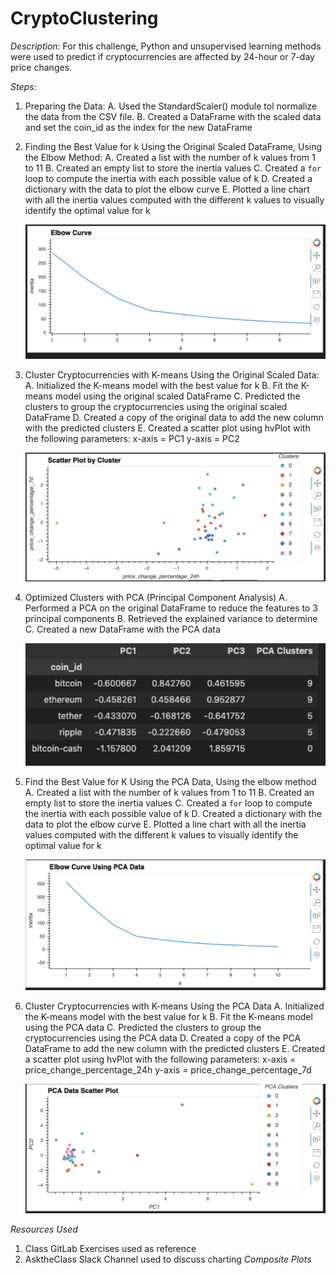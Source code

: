 # CryptoClustering

*Description:*
For this challenge, Python and unsupervised learning methods were used to predict if cryptocurrencies are affected by 24-hour or 7-day price changes.

*Steps:*
1. Preparing the Data:
    A. Used the StandardScaler() module tol normalize the data from the CSV file.
    B. Created a DataFrame with the scaled data and set the coin_id as the index for the new DataFrame

2. Finding the Best Value for k Using the Original Scaled DataFrame, Using the Elbow Method:
    A. Created a list with the number of k values from 1 to 11
    B. Created an empty list to store the inertia values
    C. Created a `for` loop to compute the inertia with each possible value of k
    D. Created a dictionary with the data to plot the elbow curve
    E. Plotted a line chart with all the inertia values computed with the different k values to visually identify the optimal value for k

    ![Alt text](image.png)

3. Cluster Cryptocurrencies with K-means Using the Original Scaled Data:
    A. Initialized the K-means model with the best value for k
    B. Fit the K-means model using the original scaled DataFrame
    C. Predicted the clusters to group the cryptocurrencies using the original scaled DataFrame
    D. Created a copy of the original data to add the new column with the predicted clusters
    E. Created a scatter plot using hvPlot with the following parameters:
        x-axis = PC1
        y-axis = PC2

    ![Alt text](image-1.png)

4. Optimized Clusters with PCA (Principal Component Analysis)
    A. Performed a PCA on the original DataFrame to reduce the features to 3 principal components 
    B. Retrieved the explained variance to determine 
    C. Created a new DataFrame with the PCA data

    ![Alt text](image-2.png)

5. Find the Best Value for K Using the PCA Data, Using the elbow method
    A. Created a list with the number of k values from 1 to 11
    B. Created an empty list to store the inertia values
    C. Created a `for` loop to compute the inertia with each possible value of k
    D. Created a dictionary with the data to plot the elbow curve
    E. Plotted a line chart with all the inertia values computed with the different k values to visually identify the optimal value for k

    ![Alt text](image-3.png)

6. Cluster Cryptocurrencies with K-means Using the PCA Data
    A. Initialized the K-means model with the best value for k
    B. Fit the K-means model using the PCA data
    C. Predicted the clusters to group the cryptocurrencies using the PCA data
    D. Created a copy of the PCA DataFrame to add the new column with the predicted clusters
    E. Created a scatter plot using hvPlot with the following parameters:
        x-axis = price_change_percentage_24h
        y-axis = price_change_percentage_7d

    ![Alt text](image-4.png)

*Resources Used*
1. Class GitLab Exercises used as reference
2. AsktheClass Slack Channel used to discuss charting _Composite Plots_
